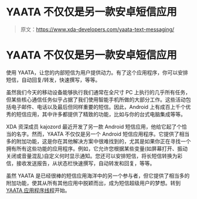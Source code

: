 # YAATA 不仅仅是另一款安卓短信应用

> 原文：<https://www.xda-developers.com/yaata-text-messaging/>

# YAATA 不仅仅是另一款安卓短信应用

使用 YAATA，让您的内部短信为用户提供动力。有了这个应用程序，你可以安排短信，自动回复/转发，快速撰写，等等。

虽然我们今天的移动设备能够执行我们通常在全尺寸 PC 上执行的几乎所有任务，但某些核心通信任务似乎占据了我们使用智能手机所做的大部分工作。这些活动包括电子邮件、电话以及最后但同样重要的短信。因此，Android 上有成百上千个优秀的短信应用，其中许多都提供了精致的功能，比如与你的台式电脑集成等等。

XDA 资深成员 kajozord 最近开发了另一款 Android 短信应用，他给它起了个恰当的名字。然而，YAATA 不仅仅是另一个 Android 短信应用程序。它提供了相当多的附加功能，这是你在其他解决方案中很难找到的，尤其是如果你正在寻找一个拥有所有这些功能的应用程序。例如，它允许您根据某些变量(如屏幕打开、振动关闭或音量混乱)自定义何时显示通知。您还可以安排短信，将长短信转换为彩信，接收发送报告，从状态栏快速撰写，自动转发和回复，等等。

虽然 YAATA 是已经很棒的短信应用海洋中的另一个参与者，但它提供了相当多的附加功能，使其从所有其他应用中脱颖而出，成为短信超级用户的梦想。转到 [YAATA 应用程序线程](http://forum.xda-developers.com/android/apps-games/app-yaata-sms-mms-replacment-app-t2835295)开始。